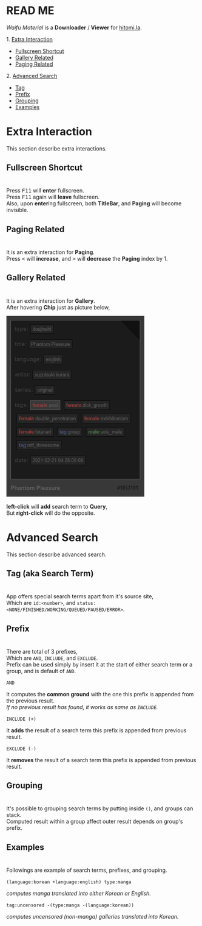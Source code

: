 # READ ME

*Waifu Material* is a **Downloader** / **Viewer**  for [hitomi.la](https://hitomi.la).<br>

1\. [Extra Interaction](#Extra%20Interaction)
* [Fullscreen Shortcut](#Fullscreen%20Shortcut)
* [Gallery Related](#Gallery%20Related)
* [Paging Related](#Paging%20Related)

2\. [Advanced Search](#Advanced%20Search)
* [Tag](#Tag)
* [Prefix](#Prefix)
* [Grouping](#Grouping)
* [Examples](#Examples)

# Extra Interaction

This section describe extra interactions.

## Fullscreen Shortcut
#

Press <kbd>F11</kbd> will **enter** fullscreen.<br>
Press <kbd>F11</kbd> again will **leave** fullscreen.<br>
Also, upon **enter**ing fullscreen, both **TitleBar**, and **Paging** will become invisible.<br>

## Paging Related
#

It is an extra interaction for **Paging**.<br>
Press <kbd><</kbd> will **increase**, and <kbd>></kbd> will **decrease** the **Paging** index by 1.<br>

## Gallery Related
#

It is an extra interaction for **Gallery**.<br>
After hovering **Chip** just as picture below,<br>

![Screenshot](../images/automation.jpg)

**left-click** will **add** search term to **Query**,<br>
But **right-click** will do the opposite.<br>

# Advanced Search

This section describe advanced search.

## Tag (aka Search Term)
#

App offers special search terms apart from it's source site,<br>
Which are `id:<number>`, and `status:<NONE/FINISHED/WORKING/QUEUED/PAUSED/ERROR>`.<br>

## Prefix
#

There are total of 3 prefixes,<br>
Which are  `AND`, `INCLUDE`, and `EXCLUDE`.<br>
Prefix can be used simply by insert it at the start of either search term or a group, and is default of `AND`.<br>

```
AND
```

It computes the **common ground** with the one this prefix is appended from the previous result.<br>
*If no previous result has found, it works as same as `INCLUDE`.*

```
INCLUDE (+)
```

It **adds** the result of a search term this prefix is appended from previous result.<br>

```
EXCLUDE (-)
```

It **removes** the result of a search term this prefix is appended from previous result.<br>

## Grouping
#

It's possible to grouping search terms by putting inside `()`, and groups can stack.<br>
Computed result within a group affect outer result depends on group's prefix.<br>

## Examples
#

Followings are example of search terms, prefixes, and grouping.<br>

```
(language:korean +language:english) type:manga
```

*computes manga translated into either Korean or English.*<br>

```
tag:uncensored -(type:manga -(language:korean))
```

*computes uncensored (non-manga) galleries translated into Korean.*<br>
